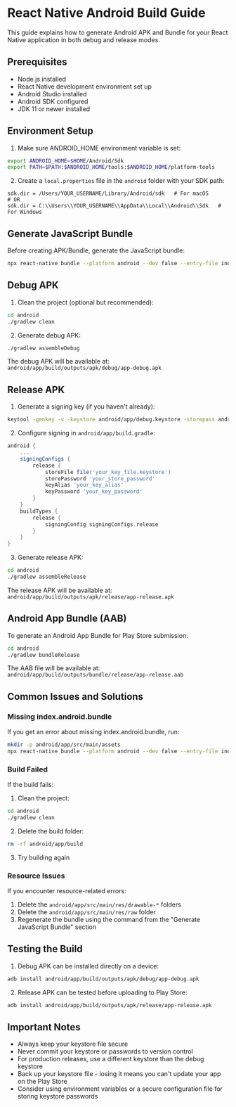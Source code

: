 # React Native Android Build Guide

This guide explains how to generate Android APK and Bundle for your React Native application in both debug and release modes.

## Prerequisites

- Node.js installed
- React Native development environment set up
- Android Studio installed
- Android SDK configured
- JDK 11 or newer installed

## Environment Setup

1. Make sure ANDROID_HOME environment variable is set:
```bash
export ANDROID_HOME=$HOME/Android/Sdk
export PATH=$PATH:$ANDROID_HOME/tools:$ANDROID_HOME/platform-tools
```

2. Create a `local.properties` file in the `android` folder with your SDK path:
```properties
sdk.dir = /Users/YOUR_USERNAME/Library/Android/sdk   # For macOS
# OR
sdk.dir = C:\\Users\\YOUR_USERNAME\\AppData\\Local\\Android\\Sdk   # For Windows
```

## Generate JavaScript Bundle

Before creating APK/Bundle, generate the JavaScript bundle:

```bash
npx react-native bundle --platform android --dev false --entry-file index.js --bundle-output android/app/src/main/assets/index.android.bundle --assets-dest android/app/src/main/res

```

## Debug APK

1. Clean the project (optional but recommended):
```bash
cd android
./gradlew clean
```

2. Generate debug APK:
```bash
./gradlew assembleDebug
```

The debug APK will be available at:
`android/app/build/outputs/apk/debug/app-debug.apk`

## Release APK

1. Generate a signing key (if you haven't already):
```bash
keytool -genkey -v -keystore android/app/debug.keystore -storepass android -alias androiddebugkey -keypass android -keyalg RSA -keysize 2048 -validity 10000
```

2. Configure signing in `android/app/build.gradle`:
```gradle
android {
    ...
    signingConfigs {
        release {
            storeFile file('your_key_file.keystore')
            storePassword 'your_store_password'
            keyAlias 'your_key_alias'
            keyPassword 'your_key_password'
        }
    }
    buildTypes {
        release {
            signingConfig signingConfigs.release
        }
    }
}
```

3. Generate release APK:
```bash
cd android
./gradlew assembleRelease
```

The release APK will be available at:
`android/app/build/outputs/apk/release/app-release.apk`

## Android App Bundle (AAB)

To generate an Android App Bundle for Play Store submission:

```bash
cd android
./gradlew bundleRelease
```

The AAB file will be available at:
`android/app/build/outputs/bundle/release/app-release.aab`

## Common Issues and Solutions

### Missing index.android.bundle
If you get an error about missing index.android.bundle, run:
```bash
mkdir -p android/app/src/main/assets
npx react-native bundle --platform android --dev false --entry-file index.js --bundle-output android/app/src/main/assets/index.android.bundle --assets-dest android/app/src/main/res
```

### Build Failed
If the build fails:
1. Clean the project:
```bash
cd android
./gradlew clean
```
2. Delete the build folder:
```bash
rm -rf android/app/build
```
3. Try building again

### Resource Issues
If you encounter resource-related errors:
1. Delete the `android/app/src/main/res/drawable-*` folders
2. Delete the `android/app/src/main/res/raw` folder
3. Regenerate the bundle using the command from the "Generate JavaScript Bundle" section

## Testing the Build

1. Debug APK can be installed directly on a device:
```bash
adb install android/app/build/outputs/apk/debug/app-debug.apk
```

2. Release APK can be tested before uploading to Play Store:
```bash
adb install android/app/build/outputs/apk/release/app-release.apk
```

## Important Notes

- Always keep your keystore file secure
- Never commit your keystore or passwords to version control
- For production releases, use a different keystore than the debug keystore
- Back up your keystore file - losing it means you can't update your app on the Play Store
- Consider using environment variables or a secure configuration file for storing keystore passwords